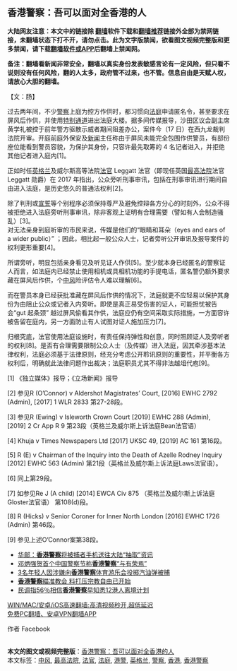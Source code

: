  <h2>香港警察：吾可以面对全香港的人</h2> <p class="notice"><b>大陆网友注意：本文中的链接除 <a href="https://github.com/bannedbook/fanqiang" >翻墙</a>软件下载和<a href="https://github.com/killgcd/justmysocks/blob/master/README.md">翻墙推荐</a>链接外全部为禁网链接，未翻墙状态下打不开，请勿点击。此为文字版禁闻，欲看图文视频完整版和更多禁闻，请下载<a href="https://github.com/bannedbook/fanqiang">翻墙软件或APP</a>后翻墙上禁闻网。</p><p>备注：翻墙看新闻非常安全，翻墙以真实身份发表敏感言论有一定风险，但只看不说则没有任何风险，翻的人太多，政府管不过来，也不管。信息自由是天赋人权，请放心大胆的翻墙。</b></p>  <div class="entry">  <p>【文：肠】</p> <p>过去两年间，不少<a href="https://www.bannedbook.org/bnews/tag/%e8%ad%a6%e5%af%9f/" class="st_tag internal_tag" rel="tag" title="标签 警察 下的日志">警察</a>上庭为控方作供时，都习惯向<a href="https://www.bannedbook.org/bnews/tag/%e6%b3%95%e5%ba%ad/" class="st_tag internal_tag" rel="tag" title="标签 法庭 下的日志">法庭</a>申请匿名令，甚至要求在屏风后作供，并使用<span class='wp_keywordlink'><a href="https://www.bannedbook.org/forum8/topic528.html" title="《穿过特别通道》" target="_blank">特别通道</a></span>进出法庭大楼。据多间传媒报导，沙田区议会副主席黄学礼被控于前年警方驱散示威者期间阻差办公，案件今（17 日）在西九龙裁判法院开审。开庭前庭外保安及<span class='wp_keywordlink_affiliate'><a href="https://www.bannedbook.org/" title="新闻">新闻</a></span>主任称由于屏风未能完全包围作供警员，有部份座位能看到警员容貌，为保护其身份，只容许最先取筹的 4 名记者进入，并拒绝其他记者进入庭内[1]。</p> <p>正如时任<a href="https://www.bannedbook.org/bnews/tag/%e8%8b%b1%e6%a0%bc%e5%85%b0/" class="st_tag internal_tag" rel="tag" title="标签 英格兰 下的日志">英格兰</a>及威尔斯高等法院<a href="https://www.bannedbook.org/bnews/tag/%E6%B3%95%E5%AE%98/" class="st_tag internal_tag" rel="tag" title="标签 法官 下的日志">法官</a> Leggatt 法官（即现任英国<a href="https://www.bannedbook.org/bnews/tag/%e6%9c%80%e9%ab%98%e6%b3%95%e9%99%a2/" class="st_tag internal_tag" rel="tag" title="标签 最高法院 下的日志">最高法院</a>法官 Leggatt 勋爵）在 2017 年指出，公众旁听刑事审讯，包括在刑事审讯进行期间自由进入法庭，是历史悠久的普通法权利[2]。</p> <p>除了判刑或<span class='wp_keywordlink'><a href="https://www.bannedbook.org/forum5/topic17.html" title="宣誓与预言" target="_blank">宣誓</a></span>等个别程序必须保持尊严及避免控辩各方分心的时刻外，公众不得被拒绝进入法庭旁听刑事审讯，除非客观上证明有合理需要（譬如有人会制造骚乱）[3]。<br /> 对无法亲身到庭听审的市民来说，传媒是他们的“眼睛和耳朵（eyes and ears of a wider public）” ；因此，相比起一般公众人士，记者旁听公开审讯及报导案件的权利更形重要[4]。</p> <p>所谓旁听，明显包括亲身看见及听见证人作供[5]。至少就本身已经匿名的警察证人而言，如法庭内已经禁止使用相机或具相机功能的手提电话，匿名警仍额外要求藏在屏风后作供，个<a href="https://www.bannedbook.org/bnews/tag/%E4%B8%AD%E9%A3%8E/" class="st_tag internal_tag" rel="tag" title="标签 中风 下的日志">中风</a>险评估令人难以理解[6]。</p>  <p>而在警员本身已经获批准藏在屏风后作供的情况下，法庭就更不应轻易以保护其身份为由阻止公众或记者入内旁听。即使是真正易受伤害的证人，可能担忧被告会“gut 起条颈” 越过屏风偷看其作供，法庭应仍有空间采取实际措施，一方面容许被告留在庭内，另一方面防止有人试图对证人施加压力[7]。</p> <p>归根究底，法官使用法庭设施时，有责任保持弹性和创意，同时照顾证人及旁听者的权利[8]。是否有合理需要限制公众人士（及传媒）进入法庭，因其牵涉基本法律权利，法庭必须基于法律原则，经充分考虑公开聆讯原则的重要性，并平衡各方权利后，明确就此法律问题作出裁决；法庭职员尤其不得非法越俎代庖[9]。</p> <p>[1] 《独立媒体》报导；《立场新闻》报导</p> <p>[2] 参见R (O’Connor) v Aldershot Magistrates’ Court, [2016] EWHC 2792 (Admin), [2017] 1 WLR 2833 第27-28段。</p> <p>[3] 参见R (Ewing) v Isleworth Crown Court [2019] EWHC 288 (Admin), [2019] 2 Cr App R 9 第23段（英格兰及威尔斯上诉法庭Bean法官语）</p>  <p>[4] Khuja v Times Newspapers Ltd [2017] UKSC 49, [2019] AC 161 第16段。</p> <p>[5] R (E) v Chairman of the Inquiry into the Death of Azelle Rodney Inquiry [2012] EWHC 563 (Admin) 第21段（英格兰及威尔斯上诉法庭Laws法官语）。</p> <p>[6] 同上第29段。</p> <p>[7] 如参见Re J (A child) [2014] EWCA Civ 875 （英格兰及威尔斯上诉法庭Gloster法官语） 第108(d)段。</p> <p>[8] R (Hicks) v Senior Coroner for Inner North London [2016] EWHC 1726 (Admin) 第46段。</p>  <p>[9] 参见上述O’Connor案第38段。</p> <ul class='op-related-articles' title='相关阅读'> <li><a href='https://www.bannedbook.org/bnews/cnnews/hknews/20210113/1466828.html' target='_blank'>华邮：<b>香港警察</b>将被捕者手机送往大陆“抽取”资讯</a></li> <li><a href='https://www.bannedbook.org/bnews/cnnews/hknews/20210111/1465408.html' target='_blank'>邓炳强贺首个中国警察节称<b>香港警察</b>“与有荣焉”</a></li> <li><a href='https://www.bannedbook.org/bnews/cnnews/hknews/20201218/1450501.html' target='_blank'>3名年轻人因涉嫌向<b>香港警察</b>体育游乐会投掷汽油弹被捕</a></li> <li><a href='https://www.bannedbook.org/bnews/worldnews/20201209/1444858.html' target='_blank'><b>香港警察</b>瞄准教会 料打压宗教自由已开始</a></li> <li><a href='https://www.bannedbook.org/bnews/cnnews/hknews/20201020/1416751.html' target='_blank'>民调指56％相信<b>香港警察</b>早知悉12港人离境计划</a></li> </ul> <p class="texttj"> <a href="https://github.com/bannedbook/fanqiang/wiki/V2ray%E6%9C%BA%E5%9C%BA" target="_blank">WIN/MAC/安卓/iOS高速翻墙:高清视频秒开,超低延迟</a><br/> <a href="https://github.com/bannedbook/fanqiang/wiki/%E7%A6%81%E9%97%BB%E7%BD%91%E5%AE%89%E5%8D%93%E7%BF%BB%E5%A2%99%E6%96%B0%E9%97%BBAPP" target="_blank">免费PC翻墙、安卓VPN翻墙APP</a></p><p>作者 Facebook<br />  </p><a name='sharetosocial'></a>       <div><b>本文的图文或视频完整版</b>：<a href='https://www.bannedbook.org/bnews/comments/20210218/1489453.html'>香港警察：吾可以面对全香港的人</a></div>  </div><!--END ENTRY--> <div class="postfooter"> <div>本文标签：<a href="https://www.bannedbook.org/bnews/tag/%E4%B8%AD%E9%A3%8E/" rel="tag">中风</a>, <a href="https://www.bannedbook.org/bnews/tag/%e6%9c%80%e9%ab%98%e6%b3%95%e9%99%a2/" rel="tag">最高法院</a>, <a href="https://www.bannedbook.org/bnews/tag/%E6%B3%95%E5%AE%98/" rel="tag">法官</a>, <a href="https://www.bannedbook.org/bnews/tag/%e6%b3%95%e5%ba%ad/" rel="tag">法庭</a>, <a href="https://www.bannedbook.org/bnews/tag/%E6%B8%AF%E8%AD%A6/" rel="tag">港警</a>, <a href="https://www.bannedbook.org/bnews/tag/%e8%8b%b1%e6%a0%bc%e5%85%b0/" rel="tag">英格兰</a>, <a href="https://www.bannedbook.org/bnews/tag/%e8%ad%a6%e5%af%9f/" rel="tag">警察</a>, <a href="https://www.bannedbook.org/bnews/tag/%e9%a6%99%e6%b8%af/" rel="tag">香港</a>, <a href="https://www.bannedbook.org/bnews/tag/%E9%A6%99%E6%B8%AF%E8%AD%A6%E5%AF%9F/" rel="tag">香港警察</a></div>  </div><!--END POSTFOOTER--> 